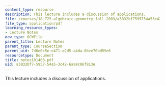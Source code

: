```yaml
---
content_type: resource
description: This lecture includes a discussion of applications.
file: /courses/18-725-algebraic-geometry-fall-2003/a3832bf7595754a53c426aa9c06f813e_notes101403.pdf
file_type: application/pdf
learning_resource_types:
- Lecture Notes
ocw_type: OCWFile
parent_title: Lecture Notes
parent_type: CourseSection
parent_uid: 7d6e0c5e-e471-a2d5-a4da-0bee70bd59e6
resourcetype: Document
title: notes101403.pdf
uid: a3832bf7-5957-54a5-3c42-6aa9c06f813e
---
```

This lecture includes a discussion of applications.

